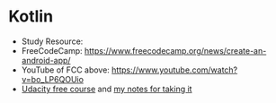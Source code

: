 # Kotlin
* Study Resource: 
* FreeCodeCamp: https://www.freecodecamp.org/news/create-an-android-app/ 
* YouTube of FCC above: https://www.youtube.com/watch?v=bo_LP6QOUio 
* [Udacity free course](https://www.udacity.com/course/kotlin-bootcamp-for-programmers--ud9011) and [my notes for taking it](https://github.com/EO4wellness/leary-leerie/tree/master/Kotlin)
